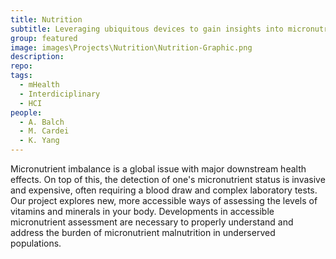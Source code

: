 ```yaml
---
title: Nutrition
subtitle: Leveraging ubiquitous devices to gain insights into micronutrient status.
group: featured
image: images\Projects\Nutrition\Nutrition-Graphic.png
description: 
repo: 
tags:
  - mHealth
  - Interdiciplinary
  - HCI
people: 
  - A. Balch
  - M. Cardei
  - K. Yang
---
```


Micronutrient imbalance is a global issue with major downstream health effects. On top of this, the detection of one's micronutrient status is invasive and expensive, often requiring a blood draw and complex laboratory tests. Our project explores new, more accessible ways of assessing the levels of vitamins and minerals in your body. Developments in accessible micronutrient assessment are necessary to properly understand and address the burden of micronutrient malnutrition in underserved populations.